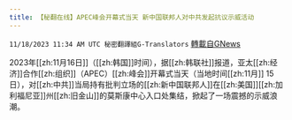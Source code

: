 ```yaml
---
title: 【秘翻在线】APEC峰会开幕式当天 新中国联邦人对中共发起抗议示威活动
---
```

`11/18/2023 11:34 AM UTC 秘密翻譯組G-Translators` [轉載自GNews](https://gnews.org/articles/1991317)



2023年[[zh:11月16日]]（[[zh:韩国]]时间），据[[zh:韩联社]]报道，亚太[[zh:经济]]合作[[zh:组织]]（APEC）[[zh:峰会]]开幕式当天（当地时间[[zh:11月]] 15日），对[[zh:中共]]当局持有批判立场的[[zh:新中国联邦人]]在[[zh:美国]][[zh:加利福尼亚]]州[[zh:旧金山]]的莫斯康中心入口处集结，掀起了一场震撼的示威浪潮。
